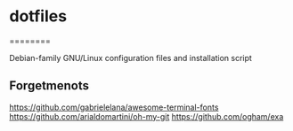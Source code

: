 # dotfiles
========

Debian-family GNU/Linux configuration files and installation script

## Forgetmenots

https://github.com/gabrielelana/awesome-terminal-fonts
https://github.com/arialdomartini/oh-my-git
https://github.com/ogham/exa